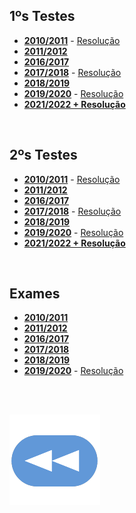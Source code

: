 ## 1ºs Testes
* [**2010/2011**](T1-1011.pdf) - [Resolução](T1-1011-res.pdf)
* [**2011/2012**](T1-1112.pdf)
* [**2016/2017**](T1-1617.pdf)
* [**2017/2018**](T1-1718.pdf) - [Resolução](T1-1718-res.pdf)
* [**2018/2019**](T1-1819.pdf)
* [**2019/2020**](T1-1920.pdf) - [Resolução](T1-1920-res.pdf)
* [**2021/2022 + Resolução**](T1-2122%2Bres.pdf)

<br>

## 2ºs Testes
* [**2010/2011**](T2-1011.pdf) - [Resolução](T2-1011-res.pdf)
* [**2011/2012**](T2-1112.pdf)
* [**2016/2017**](T2-1617.pdf)
* [**2017/2018**](T2-1718.pdf) - [Resolução](T2-1718-res.pdf)
* [**2018/2019**](T2-1819.pdf)
* [**2019/2020**](T2-1920.pdf) - [Resolução](T2-1920-res.pdf)
* [**2021/2022 + Resolução**](T2-2122%2Bres.pdf)

<br>

## Exames
* [**2010/2011**](Ex-1011.pdf)
* [**2011/2012**](Ex-1112.pdf)
* [**2016/2017**](Ex-1617.pdf)
* [**2017/2018**](Ex-1718.pdf)
* [**2018/2019**](Ex-1819.pdf)
* [**2019/2020**](Ex-1920.pdf) - [Resolução](Ex-1920-res.pdf)

<br><br>

[![retroceder](https://raw.githubusercontent.com/David81820/Recursos-LCC/main/Rewind.png)](https://david81820.github.io/Recursos-LCC/1ano)